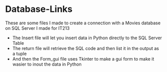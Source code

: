 # Database-Links
These are some files I made to create a connection with a Movies database on SQL Server I made for IT213

<ul>
<li> The Insert file will let you insert data in Python directly to the SQL Server Table </li>
<li> The return file will retrieve the SQL code and then list it in the output as a tuple </li>
<li> And then the Form_gui file uses Tkinter to make a gui form to make it wasier to inout the data in Python </li>
